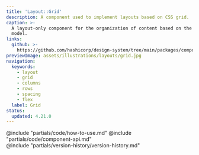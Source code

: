 ```yaml
---
title: 'Layout::Grid'
description: A component used to implement layouts based on CSS grid.
caption: >-
  A layout-only component for the organization of content based on the CSS grid
  model.
links:
  github: >-
    https://github.com/hashicorp/design-system/tree/main/packages/components/src/components/hds/layout/grid
previewImage: assets/illustrations/layouts/grid.jpg
navigation:
  keywords:
    - layout
    - grid
    - columns
    - rows
    - spacing
    - flex
  label: Grid
status:
  updated: 4.21.0
---
```


<section data-tab="Code">
  @include "partials/code/how-to-use.md"
  @include "partials/code/component-api.md"
</section>

<section data-tab="Version history">
  @include "partials/version-history/version-history.md"
</section>
